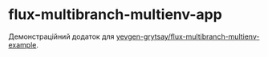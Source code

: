 # flux-multibranch-multienv-app

Демонстраційний додаток для [yevgen-grytsay/flux-multibranch-multienv-example](https://github.com/yevgen-grytsay/flux-multibranch-multienv-example).
